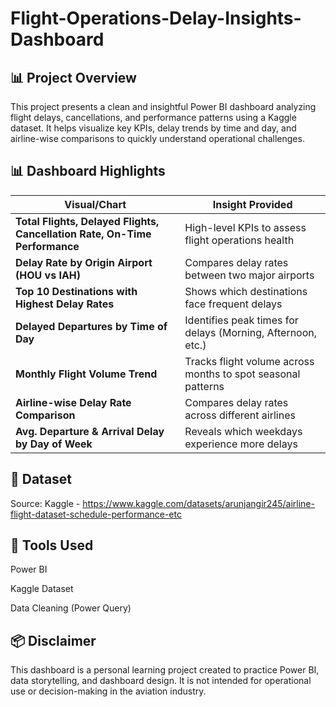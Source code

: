 # Flight-Operations-Delay-Insights-Dashboard

## 📊 Project Overview
This project presents a clean and insightful Power BI dashboard analyzing flight delays, cancellations, and performance patterns using a Kaggle dataset. It helps visualize key KPIs, delay trends by time and day, and airline-wise comparisons to quickly understand operational challenges.

## 📊 Dashboard Highlights
| Visual/Chart                                                               | Insight Provided                                             |
| -------------------------------------------------------------------------- | ------------------------------------------------------------ |
| **Total Flights, Delayed Flights, Cancellation Rate, On-Time Performance** | High-level KPIs to assess flight operations health           |
| **Delay Rate by Origin Airport (HOU vs IAH)**                              | Compares delay rates between two major airports              |
| **Top 10 Destinations with Highest Delay Rates**                           | Shows which destinations face frequent delays                |
| **Delayed Departures by Time of Day**                                      | Identifies peak times for delays (Morning, Afternoon, etc.)  |
| **Monthly Flight Volume Trend**                                            | Tracks flight volume across months to spot seasonal patterns |
| **Airline-wise Delay Rate Comparison**                                     | Compares delay rates across different airlines               |
| **Avg. Departure & Arrival Delay by Day of Week**                          | Reveals which weekdays experience more delays                |


## 📁 Dataset
Source: Kaggle - https://www.kaggle.com/datasets/arunjangir245/airline-flight-dataset-schedule-performance-etc

## 🚀 Tools Used
Power BI

Kaggle Dataset

Data Cleaning (Power Query)

## 📦 Disclaimer
This dashboard is a personal learning project created to practice Power BI, data storytelling, and dashboard design. It is not intended for operational use or decision-making in the aviation industry.

